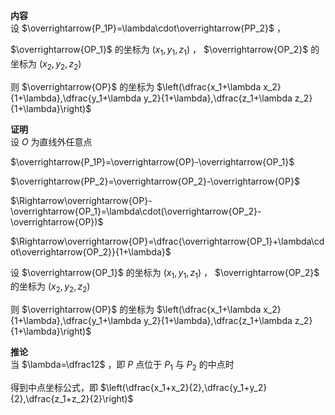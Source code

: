 **内容**  
设 $\overrightarrow{P_1P}=\lambda\cdot\overrightarrow{PP_2}$ ，  
  
$\overrightarrow{OP_1}$ 的坐标为 $(x_1,y_1,z_1)$ ， $\overrightarrow{OP_2}$ 的坐标为 $(x_2,y_2,z_2)$  
  
则 $\overrightarrow{OP}$ 的坐标为 $\left(\dfrac{x_1+\lambda x_2}{1+\lambda},\dfrac{y_1+\lambda y_2}{1+\lambda},\dfrac{z_1+\lambda z_2}{1+\lambda}\right)$  
  
**证明**  
设 $O$ 为直线外任意点  
  
$\overrightarrow{P_1P}=\overrightarrow{OP}-\overrightarrow{OP_1}$  
  
$\overrightarrow{PP_2}=\overrightarrow{OP_2}-\overrightarrow{OP}$  
  
$\Rightarrow\overrightarrow{OP}-\overrightarrow{OP_1}=\lambda\cdot(\overrightarrow{OP_2}-\overrightarrow{OP})$  
  
$\Rightarrow\overrightarrow{OP}=\dfrac{\overrightarrow{OP_1}+\lambda\cdot\overrightarrow{OP_2}}{1+\lambda}$  
  
设 $\overrightarrow{OP_1}$ 的坐标为 $(x_1,y_1,z_1)$ ， $\overrightarrow{OP_2}$ 的坐标为 $(x_2,y_2,z_2)$  
  
则 $\overrightarrow{OP}$ 的坐标为 $\left(\dfrac{x_1+\lambda x_2}{1+\lambda},\dfrac{y_1+\lambda y_2}{1+\lambda},\dfrac{z_1+\lambda z_2}{1+\lambda}\right)$  
  
**推论**  
当 $\lambda=\dfrac12$ ，即 $P$ 点位于 $P_1$ 与 $P_2$ 的中点时  
  
得到中点坐标公式，即 $\left(\dfrac{x_1+x_2}{2},\dfrac{y_1+y_2}{2},\dfrac{z_1+z_2}{2}\right)$  
